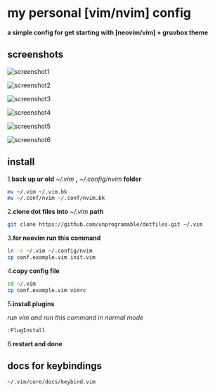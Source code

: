 # my personal [vim/nvim] config

**a simple config for get starting with [neovim/vim] + gruvbox theme**

## screenshots
![screenshot1](https://raw.githubusercontent.com/unprogramable/dotfiles/master/screenshots/v1/01.png)

![screenshot2](https://raw.githubusercontent.com/unprogramable/dotfiles/master/screenshots/v1/02.png)

![screenshot3](https://raw.githubusercontent.com/unprogramable/dotfiles/master/screenshots/v1/03.png)

![screenshot4](https://raw.githubusercontent.com/unprogramable/dotfiles/master/screenshots/v1/04.png)

![screenshot5](https://raw.githubusercontent.com/unprogramable/dotfiles/master/screenshots/v1/05.png)

![screenshot6](https://raw.githubusercontent.com/unprogramable/dotfiles/master/screenshots/v1/06.png)

## install
1.**back up ur old** *~/.vim* **,** *~/.config/nvim* **folder**
```bash
mv ~/.vim ~/.vim.bk
mv ~/.conf/nvim ~/.conf/nvim.bk
```

2.**clone dot files into** *~/.vim* **path**
```bash
git clone https://github.com/unprogramable/dotfiles.git ~/.vim
```

3.**for neovim run this command**
```bash
ln -s ~/.vim ~/.config/nvim
cp conf.example.vim init.vim
```

4.**copy config file**
```bash
cd ~/.vim
cp conf.example.vim vimrc
```

5.**install plugins**

*run vim and run this command in normal mode*
```bash
:PlugInstall
```

6.**restart and done**


## docs for keybindings
```bash
~/.vim/core/docs/keybind.vim
```
